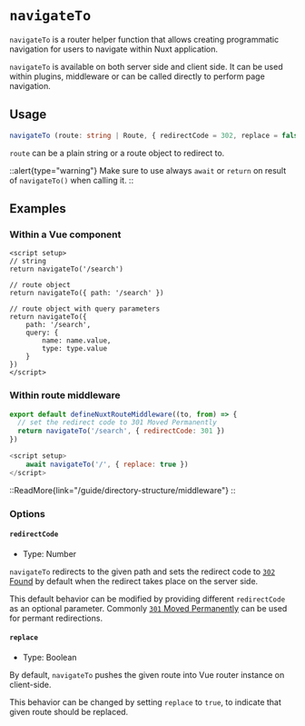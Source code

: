 # `navigateTo`

`navigateTo` is a router helper function that allows creating programmatic navigation for users to navigate within Nuxt application.

`navigateTo` is available on both server side and client side. It can be used within plugins, middleware or can be called directly to perform page navigation.

## Usage

```ts
navigateTo (route: string | Route, { redirectCode = 302, replace = false })
```

`route` can be a plain string or a route object to redirect to.

::alert{type="warning"}
Make sure to use always `await` or `return` on result of `navigateTo()` when calling it.
::

## Examples

### Within a Vue component

```vue
<script setup>
// string
return navigateTo('/search')

// route object
return navigateTo({ path: '/search' })

// route object with query parameters
return navigateTo({
    path: '/search',
    query: {
        name: name.value,
        type: type.value
    }
})
</script>
```

### Within route middleware

```js
export default defineNuxtRouteMiddleware((to, from) => {
  // set the redirect code to 301 Moved Permanently
  return navigateTo('/search', { redirectCode: 301 })
})
```

```js
<script setup>
    await navigateTo('/', { replace: true })
</script>
```

::ReadMore{link="/guide/directory-structure/middleware"}
::

### Options

#### `redirectCode`

- Type: Number

`navigateTo` redirects to the given path and sets the redirect code to [`302` Found](https://developer.mozilla.org/en-US/docs/Web/HTTP/Status/302) by default when the redirect takes place on the server side.

This default behavior can be modified by providing different `redirectCode` as an optional parameter. Commonly [`301` Moved Permanently](https://developer.mozilla.org/en-US/docs/Web/HTTP/Status/301) can be used for permant redirections.

#### `replace`

- Type: Boolean

By default, `navigateTo` pushes the given route into Vue router instance on client-side.

This behavior can be changed by setting `replace` to `true`, to indicate that given route should be replaced.

